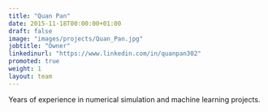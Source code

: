 ```yaml
---
title: "Quan Pan"
date: 2015-11-18T00:00:00+01:00
draft: false
image: "images/projects/Quan_Pan.jpg"
jobtitle: "Owner"
linkedinurl: "https://www.linkedin.com/in/quanpan302"
promoted: true
weight: 1
layout: team
---
```


Years of experience in numerical simulation and machine learning projects.